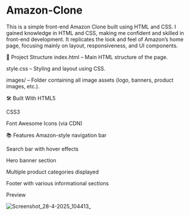 # Amazon-Clone

This is a simple front-end Amazon Clone built using HTML and CSS.
I gained knowledge in HTML and CSS, making me confident and skilled in front-end development.
It replicates the look and feel of Amazon’s home page, focusing mainly on layout, responsiveness, and UI components.

📂 Project Structure
index.html – Main HTML structure of the page.

style.css – Styling and layout using CSS.

images/ – Folder containing all image assets (logo, banners, product images, etc.).

🛠️ Built With
HTML5

CSS3

Font Awesome Icons (via CDN)

📚 Features
Amazon-style navigation bar

Search bar with hover effects

Hero banner section

Multiple product categories displayed

Footer with various informational sections

Preview

![Screenshot_28-4-2025_104413_](https://github.com/user-attachments/assets/3e73db1e-3e24-44d6-96e0-8388c2084574)



